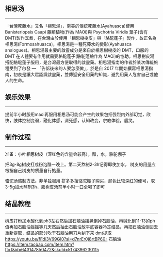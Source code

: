 ## 相思汤

---

「台灣死藤水」又名「相思湯」，南美的傳統死藤水(Ayahuasca)使用 Banisteriopsis Caapi 藤類植物(作為 MAOi)與 Psychotria Viridis 葉子(含有 DMT)製作烹煮，在台灣由於使用「相思樹樹皮」與「駱駝蓬子」製作，故正名為相思湯(Formosahuasca)，相思湯是一種死藤水的變形(Ayahuasca analogues)。相思湯最主要的啟靈成分是來自於相思樹樹皮的 DMT，口服的 DMT 在人體要有作用就需要駱駝蓬子(駱駝蓬鹼作為 MAOi)的協助。相思樹皮湯搭配駱駝蓬子服用，是台灣最方便取得的啟靈藥。相思湯指南的作者於某次傳統旅程受到了啟發 — 「告訴後來的人要怎麼做」，於是自 2017 年開始撰寫相思湯指南，初衷是讓大眾認識啟靈藥，並傳遞安全用藥的知識，避免用藥人危害自己或他人的生命。

## 娱乐效果

---

提前半小时服用maoi再服用相思汤可能会产生的效果包括强烈内外部幻觉，欣快，肢体控制变弱，融化体感，濒死感，认知改变，宗教体验，启灵。

## 制作过程

---

准备：小叶相思树皮（深红色的含量会较高），醋，水，骆驼棚子

把3g-8g树皮打成粉泡醋一晚上。第二天熬制2-3h记得即使加水。
树皮的用量应根据自己树皮的质量自行掂量。

骆驼汤熬制方法，非单独服用
拼多多搜骆驼棚子购买，颜色比较深红的便可，取3-5g加水熬制3h，服树皮汤前半小时一口全喝了即可


## 结晶教程

---

树皮打粉加水酸化到ph3左右然后加石脑油摇晃倒掉石脑油，再碱化到11-13的ph值再加石脑油摇摇等几天然后抽出石脑油放平底容器冷冻结晶，再把石脑油倒回去重新提取，结晶的部分吹干石脑油用刀片刮下来
dmt提取 https://youtu.be/fFdi3V69GI0?si=d7nrEr0j8rtBP60-
石脑油 https://item.taobao.com/item.htm?ft=t&id=643147850472&skuId=5174396230115



